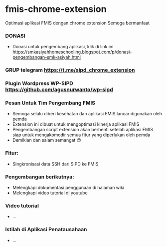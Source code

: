 # fmis-chrome-extension
Optimasi aplikasi FMIS dengan chrome extension
Semoga bermanfaat

### DONASI
- Donasi untuk pengembang aplikasi, klik di link ini https://smkasiyahhomeschooling.blogspot.com/p/donasi-pengembangan-smk-asiyah.html

### GRUP telegram https://t.me/sipd_chrome_extension

### Plugin Wordpress WP-SIPD https://github.com/agusnurwanto/wp-sipd

### Pesan Untuk Tim Pengembang FMIS
- Semoga selalu diberi kesehatan dan aplikasi FMIS lancar digunakan oleh pemda
- Extension ini dibuat untuk mengoptimasi kinerja aplikasi FMIS
- Pengembangan script extension akan berhenti setelah aplikasi FMIS siap untuk mengakomodir semua fitur yang diperlukan oleh pemda
- Demikian dan salam semangat :blush:

### Fitur:
- Singkronisasi data SSH dari SIPD ke FMIS

### Pengembangan berikutnya:
- Melengkapi dokumentasi penggunaan di halaman wiki
- Melengkapi video tutorial di youtube

### Video tutorial
- ...

### Istilah di Aplikasi Penatausahaan
- ...